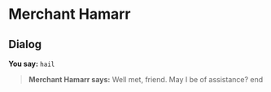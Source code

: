 # Merchant Hamarr


## Dialog

**You say:** `hail`



>**Merchant Hamarr says:** Well met, friend. May I be of assistance?
end
